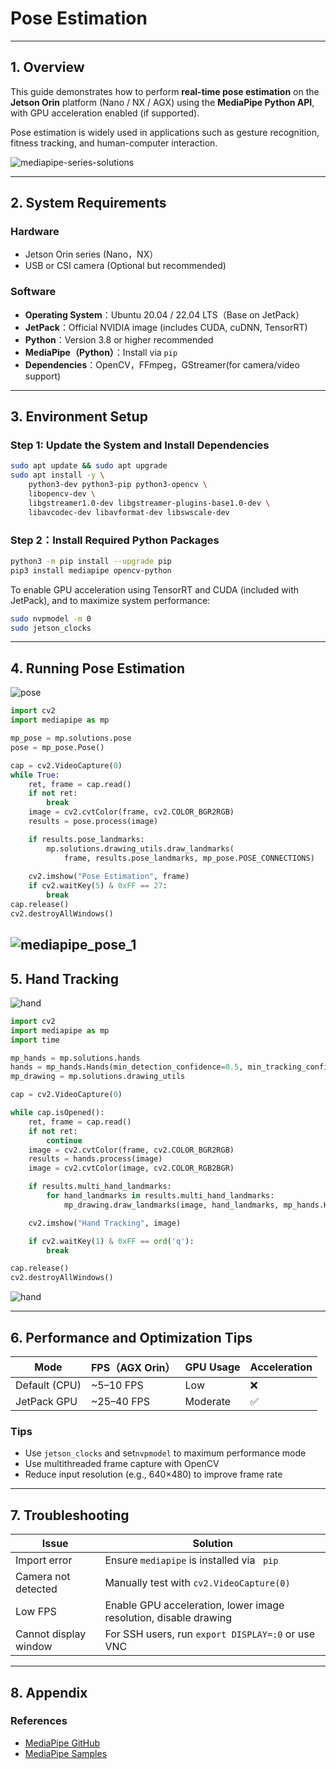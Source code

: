 # Pose Estimation

---

## 1. Overview

This guide demonstrates how to perform **real-time pose estimation** on the **Jetson Orin** platform (Nano / NX / AGX) using the **MediaPipe Python API**, with GPU acceleration enabled (if supported).

Pose estimation is widely used in applications such as gesture recognition, fitness tracking, and human-computer interaction.

![mediapipe-series-solutions](/img/mediapipe-series-solutions.gif)

---

## 2. System Requirements

### Hardware

- Jetson Orin series (Nano，NX）  
- USB or CSI camera (Optional but recommended)

### Software

- **Operating System**：Ubuntu 20.04 / 22.04 LTS（Base on JetPack）  
- **JetPack**：Official NVIDIA image (includes CUDA, cuDNN, TensorRT)  
- **Python**：Version 3.8 or higher recommended  
- **MediaPipe（Python）**：Install via `pip`  
- **Dependencies**：OpenCV，FFmpeg，GStreamer(for camera/video support)

---

## 3. Environment Setup

### Step 1: Update the System and Install Dependencies

```bash
sudo apt update && sudo apt upgrade
sudo apt install -y \
    python3-dev python3-pip python3-opencv \
    libopencv-dev \
    libgstreamer1.0-dev libgstreamer-plugins-base1.0-dev \
    libavcodec-dev libavformat-dev libswscale-dev
```

### Step 2：Install Required Python Packages

```bash
python3 -m pip install --upgrade pip
pip3 install mediapipe opencv-python
```

To enable GPU acceleration using TensorRT and CUDA (included with JetPack), and to maximize system performance:

```bash
sudo nvpmodel -m 0
sudo jetson_clocks
```

---

## 4. Running Pose Estimation

![pose](/img/mediapipe_pose_0.png)

```python
import cv2
import mediapipe as mp

mp_pose = mp.solutions.pose
pose = mp_pose.Pose()

cap = cv2.VideoCapture(0)
while True:
    ret, frame = cap.read()
    if not ret:
        break
    image = cv2.cvtColor(frame, cv2.COLOR_BGR2RGB)
    results = pose.process(image)

    if results.pose_landmarks:
        mp.solutions.drawing_utils.draw_landmarks(
            frame, results.pose_landmarks, mp_pose.POSE_CONNECTIONS)
    
    cv2.imshow("Pose Estimation", frame)
    if cv2.waitKey(5) & 0xFF == 27:
        break
cap.release()
cv2.destroyAllWindows()
```
![mediapipe_pose_1](/img/mediapipe_pose_1.png)
---

## 5. Hand Tracking

![hand](/img/mediapipe_hand_0.png)

```python
import cv2
import mediapipe as mp
import time

mp_hands = mp.solutions.hands
hands = mp_hands.Hands(min_detection_confidence=0.5, min_tracking_confidence=0.5)
mp_drawing = mp.solutions.drawing_utils

cap = cv2.VideoCapture(0)

while cap.isOpened():
    ret, frame = cap.read()
    if not ret:
        continue
    image = cv2.cvtColor(frame, cv2.COLOR_BGR2RGB)
    results = hands.process(image)
    image = cv2.cvtColor(image, cv2.COLOR_RGB2BGR)

    if results.multi_hand_landmarks:
        for hand_landmarks in results.multi_hand_landmarks:
            mp_drawing.draw_landmarks(image, hand_landmarks, mp_hands.HAND_CONNECTIONS)

    cv2.imshow("Hand Tracking", image)

    if cv2.waitKey(1) & 0xFF == ord('q'):
        break

cap.release()
cv2.destroyAllWindows()
```
![hand](/img/mediapipe_hand_1.png)

---

## 6. Performance and Optimization Tips

| Mode       | FPS（AGX Orin） | GPU Usage | Acceleration   |
| ---------- | --------------- | ----------- | -------- |
| Default (CPU)  | ~5–10 FPS       | Low           | ❌        |
| JetPack GPU | ~25–40 FPS      |  Moderate  | ✅        |

### Tips

- Use `jetson_clocks` and set`nvpmodel` to maximum performance mode  
- Use multithreaded frame capture with OpenCV  
- Reduce input resolution (e.g., 640×480) to improve frame rate

---

## 7. Troubleshooting

| Issue           | Solution                                  |
| -------------- | ----------------------------------- |
| Import error        | Ensure `mediapipe`  is installed via ` pip`         |
| Camera not detected     | Manually test with  `cv2.VideoCapture(0)` |
| Low FPS         | Enable GPU acceleration, lower image resolution, disable drawing       |
| Cannot display window   | For SSH users, run `export DISPLAY=:0` or use VNC |

---

## 8. Appendix

### References
 
- [MediaPipe GitHub](https://github.com/google/mediapipe)
- [MediaPipe Samples](https://github.com/google-ai-edge/mediapipe-samples)
